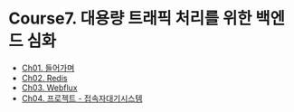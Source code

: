 # Course7. 대용량 트래픽 처리를 위한 백엔드 심화
- [Ch01. 들어가며]()
- [Ch02. Redis]()
- [Ch03. Webflux]()
- [Ch04. 프로젝트 - 접속자대기시스템]()